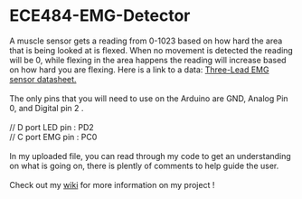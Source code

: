 # ECE484-EMG-Detector
A muscle sensor gets a reading from 0-1023 based on how hard the area that is being looked at is flexed. When no movement is detected the reading will be 0, while flexing in the area happens the reading will increase based on how hard you are flexing. Here is a link to a data: [Three-Lead EMG sensor datasheet.](https://dlnmh9ip6v2uc.cloudfront.net/datasheets/Sensors/Biometric/Muscle%20Sensor%20v3%20Users%20Manual.pdf)
<br><br>
The only pins that you will need to use on the Arduino are GND, Analog Pin 0, and Digital pin 2 .
<br><br>
// D port LED pin : PD2
<br>
// C port EMG pin : PC0
<br><br>
In my uploaded file, you can read through my code to get an understanding on what is going on, there is plently of comments to help guide the user. 
<br><br> 
Check out my [wiki](https://github.com/apathybc/ECE484-EMG-Detector/wiki) for more information on my project !
